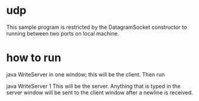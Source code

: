 # udp
This sample program is restricted by the DatagramSocket constructor to running between two ports on local machine. 

# how to run

java WriteServer
in one window; this will be the client. Then run

java WriteServer 1
This will be the server. Anything that is typed in the server window will be sent to the client window after a newline is received.

